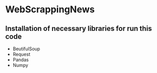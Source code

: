 # WebScrappingNews


## Installation of necessary libraries for run this code
- BeutifulSoup
- Request
- Pandas
- Numpy
